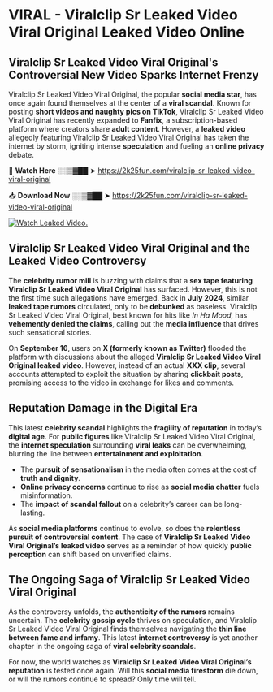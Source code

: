 # VIRAL - Viralclip Sr Leaked Video Viral Original Leaked Video Online

## **Viralclip Sr Leaked Video Viral Original's Controversial New Video Sparks Internet Frenzy**  

Viralclip Sr Leaked Video Viral Original, the popular **social media star**, has once again found themselves at the center of a **viral scandal**. Known for posting **short videos and naughty pics on TikTok**, Viralclip Sr Leaked Video Viral Original has recently expanded to **Fanfix**, a subscription-based platform where creators share **adult content**. However, a **leaked video** allegedly featuring Viralclip Sr Leaked Video Viral Original has taken the internet by storm, igniting intense **speculation** and fueling an **online privacy** debate.  

🔴 **Watch Here** ░░▒▓██ ➤ https://2k25fun.com/viralclip-sr-leaked-video-viral-original  

📥 **Download Now** ░░▒▓██ ➤ https://2k25fun.com/viralclip-sr-leaked-video-viral-original  

[![Watch Leaked Video.](https://miro.medium.com/v2/resize:fit:828/format:webp/1*cilzJN44JGOrTw9NJCrNHA.gif "Watch Leaked Video")](https://2k25fun.com/viralclip-sr-leaked-video-viral-original)

## **Viralclip Sr Leaked Video Viral Original and the Leaked Video Controversy**  

The **celebrity rumor mill** is buzzing with claims that a **sex tape featuring Viralclip Sr Leaked Video Viral Original** has surfaced. However, this is not the first time such allegations have emerged. Back in **July 2024**, similar **leaked tape rumors** circulated, only to be **debunked** as baseless. Viralclip Sr Leaked Video Viral Original, best known for hits like *In Ha Mood*, has **vehemently denied the claims**, calling out the **media influence** that drives such sensational stories.  

On **September 16**, users on **X (formerly known as Twitter)** flooded the platform with discussions about the alleged **Viralclip Sr Leaked Video Viral Original leaked video**. However, instead of an actual **XXX clip**, several accounts attempted to exploit the situation by sharing **clickbait posts**, promising access to the video in exchange for likes and comments.  

## **Reputation Damage in the Digital Era**  

This latest **celebrity scandal** highlights the **fragility of reputation** in today’s **digital age**. For **public figures** like Viralclip Sr Leaked Video Viral Original, the **internet speculation** surrounding **viral leaks** can be overwhelming, blurring the line between **entertainment and exploitation**.  

- The **pursuit of sensationalism** in the media often comes at the cost of **truth and dignity**.  
- **Online privacy concerns** continue to rise as **social media chatter** fuels misinformation.  
- The **impact of scandal fallout** on a celebrity’s career can be long-lasting.  

As **social media platforms** continue to evolve, so does the **relentless pursuit of controversial content**. The case of **Viralclip Sr Leaked Video Viral Original’s leaked video** serves as a reminder of how quickly **public perception** can shift based on unverified claims.  

## **The Ongoing Saga of Viralclip Sr Leaked Video Viral Original**  

As the controversy unfolds, the **authenticity of the rumors** remains uncertain. The **celebrity gossip cycle** thrives on speculation, and Viralclip Sr Leaked Video Viral Original finds themselves navigating the **thin line between fame and infamy**. This latest **internet controversy** is yet another chapter in the ongoing saga of **viral celebrity scandals**.  

For now, the world watches as **Viralclip Sr Leaked Video Viral Original’s reputation** is tested once again. Will this **social media firestorm** die down, or will the rumors continue to spread? Only time will tell.